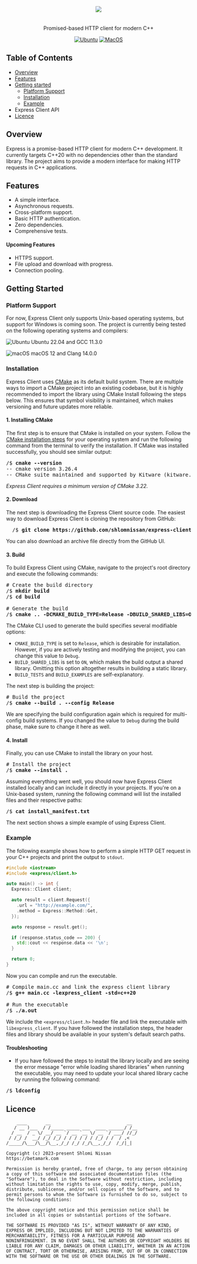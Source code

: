 <h1 align="center">
   <b>
        <img style="margin: 1rem 0" src="https://github-production-user-asset-6210df.s3.amazonaws.com/3165988/253027928-4a160e7d-7a4b-46e4-a1e1-db10e96d83c1.svg" /> 
    </b>
</h1>


<p align="center">Promised-based HTTP client for modern C++</p>

<div align="center">

[![Ubuntu](https://github.com/shlomnissan/express-client-rev/actions/workflows/ubuntu.yml/badge.svg)](https://github.com/shlomnissan/express-client-rev/actions/workflows/ubuntu.yml)
[![MacOS](https://github.com/shlomnissan/express-client-rev/actions/workflows/macos.yml/badge.svg)](https://github.com/shlomnissan/express-client-rev/actions/workflows/macos.yml)

</div>

## Table of Contents
- [Overview](#overview)
- [Features](#features)
- [Getting started](#getting-started)
   - [Platform Support](#platform-support)
   - [Installation](#installation)
   - [Example](#example)
 - Express Client API
 - [Licence](#licence)

## Overview
Express is a promise-based HTTP client for modern C++ development. It currently targets C++20 with no dependencies other than the standard library. The project aims to provide a modern interface for making HTTP requests in C++ applications.

## Features
- A simple interface.
- Asynchronous requests.
- Cross-platform support.
- Basic HTTP authentication.
- Zero dependencies.
- Comprehensive tests.

#### Upcoming Features
- HTTPS support.
- File upload and download with progress.
- Connection pooling.

## Getting Started

### Platform Support
For now, Express Client only supports Unix-based operating systems, but support for Windows is coming soon. The project is currently being tested on the following operating systems and compilers:

![Ubuntu](https://raw.githubusercontent.com/EgoistDeveloper/operating-system-logos/master/src/16x16/UBT.png) Ubuntu 22.04 and GCC 11.3.0

![macOS](https://raw.githubusercontent.com/EgoistDeveloper/operating-system-logos/master/src/16x16/MAC.png) macOS 12 and Clang 14.0.0

### Installation
Express Client uses [CMake](https://cmake.org/) as its default build system. There are multiple ways to import a CMake project into an existing codebase, but it is highly recommended to import the library using CMake Install following the steps below. This ensures that symbol visibility is maintained, which makes versioning and future updates more reliable.

#### 1. Installing CMake
The first step is to ensure that CMake is installed on your system. Follow the [CMake installation steps](https://cmake.org/install/) for your operating system and run the following command from the terminal to verify the installation. If CMake was installed successfully, you should see similar output:
<pre>
/$ <strong>cmake --version</strong>
-- cmake version 3.26.4
-- CMake suite maintained and supported by Kitware (kitware.com/cmake).
</pre>
_Express Client requires a minimum version of CMake 3.22._
#### 2. Download
The next step is downloading the Express Client source code. The easiest way to download Express Client is cloning the repository from GitHub:
<pre>
  /$ <strong>git clone https://github.com/shlomnissan/express-client.git</strong>
</pre>
You can also download an archive file directly from the GitHub UI.
#### 3. Build
To build Express Client using CMake, navigate to the project's root directory and execute the following commands:
<pre>
# Create the build directory
/$ <strong>mkdir build</strong>
/$ <strong>cd build</strong>

# Generate the build
/$ <strong>cmake .. -DCMAKE_BUILD_TYPE=Release -DBUILD_SHARED_LIBS=ON -DBUILD_TESTS=OFF -DBUILD_EXAMPLES=OFF</strong>
</pre>
The CMake CLI used to generate the build specifies several modifiable options:

- `CMAKE_BUILD_TYPE` is set to `Release`, which is desirable for installation. However, if you are actively testing and modifying the project, you can change this value to `Debug`.
- `BUILD_SHARED_LIBS` is set to `ON`, which makes the build output a shared library. Omitting this option altogether results in building a static library.
- `BUILD_TESTS` and `BUILD_EXAMPLES` are self-explanatory.

The next step is building the project:
<pre>
# Build the project
/$ <strong>cmake --build . --config Release</strong>
</pre>
We are specifying the build configuration again which is required for multi-config build systems. If you changed the value to `Debug` during the build phase, make sure to change it here as well.

#### 4. Install
Finally, you can use CMake to install the library on your host.
<pre>
# Install the project
/$ <strong>cmake --install .</strong>
</pre>
Assuming everything went well, you should now have Express Client installed locally and can include it directly in your projects. If you're on a Unix-based system, running the following command will list the installed files and their respective paths:
<pre>
/$ <strong>cat install_manifest.txt</strong>
</pre>
The next section shows a simple example of using Express Client.

### Example
The following example shows how to perform a simple HTTP GET request in your C++ projects and print the output to `stdout`.
```cpp
#include <iostream>
#include <express/client.h>

auto main() -> int {
  Express::Client client;

  auto result = client.Request({
    .url = "http://example.com/",
    .method = Express::Method::Get,
  });

  auto response = result.get();

  if (response.status_code == 200) {
    std::cout << response.data << '\n';
  }

  return 0;
}
```
Now you can compile and run the executable.
<pre>
# Compile main.cc and link the express client library
/$ <strong>g++ main.cc -lexpress_client -std=c++20</strong>

# Run the executable
/$ <strong>./a.out</strong>
</pre>

We include the `<express/client.h>` header file and link the executable with `libexpress_client`. If you have followed the installation steps, the header files and library should be available in your system's default search paths.

#### Troubleshooting
- If you have followed the steps to install the library locally and are seeing the error message "error while loading shared libraries" when running the executable, you may need to update your local shared library cache by running the following command:
<pre>
/$ <strong>ldconfig</strong>
</pre>

## Licence
```
    ____       __                             __  
   / __ )___  / /_____ _____ ___  ____ ______/ /__
  / __  / _ \/ __/ __ `/ __ `__ \/ __ `/ ___/ //_/
 / /_/ /  __/ /_/ /_/ / / / / / / /_/ / /  / ,<   
/_____/\___/\__/\__,_/_/ /_/ /_/\__,_/_/  /_/|_|  
                                                  
Copyright (c) 2023-present Shlomi Nissan
https://betamark.com

Permission is hereby granted, free of charge, to any person obtaining
a copy of this software and associated documentation files (the
"Software"), to deal in the Software without restriction, including
without limitation the rights to use, copy, modify, merge, publish,
distribute, sublicense, and/or sell copies of the Software, and to
permit persons to whom the Software is furnished to do so, subject to
the following conditions:

The above copyright notice and this permission notice shall be
included in all copies or substantial portions of the Software.

THE SOFTWARE IS PROVIDED "AS IS", WITHOUT WARRANTY OF ANY KIND,
EXPRESS OR IMPLIED, INCLUDING BUT NOT LIMITED TO THE WARRANTIES OF
MERCHANTABILITY, FITNESS FOR A PARTICULAR PURPOSE AND
NONINFRINGEMENT. IN NO EVENT SHALL THE AUTHORS OR COPYRIGHT HOLDERS BE
LIABLE FOR ANY CLAIM, DAMAGES OR OTHER LIABILITY, WHETHER IN AN ACTION
OF CONTRACT, TORT OR OTHERWISE, ARISING FROM, OUT OF OR IN CONNECTION
WITH THE SOFTWARE OR THE USE OR OTHER DEALINGS IN THE SOFTWARE.
```
